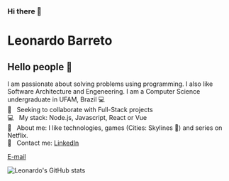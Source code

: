 ### Hi there 👋

# Leonardo Barreto

## Hello people 👋
I am passionate about solving problems using programming. I also like Software Architecture and Engeneering.
I am a Computer Science undergraduate in UFAM, Brazil :computer:
  <br/> :green_heart: &nbsp; Seeking to collaborate with Full-Stack projects
  <br/> :computer: &nbsp; My stack: Node.js, Javascript, React or Vue
  <br/> 💬 &nbsp; About me: I like technologies, games (Cities: Skylines :green_heart:) and series on Netflix.
  <br/>:email: &nbsp; Contact me: [LinkedIn](https://www.linkedin.com/in/leonardo-augusto-p-barreto)

[E-mail](mailto:lapb@icomp.ufam.edu.br)

![Leonardo's GitHub stats](https://github-readme-stats.vercel.app/api?username=lapbufam&show_icons=true&theme=onedark)
